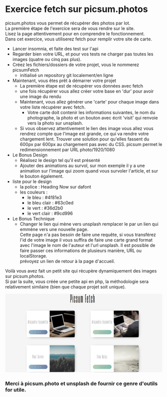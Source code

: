 # Exercice fetch sur picsum.photos

picsum.photos vous permet de récupérer des photos par lot.  
La première étape de l'exercice sera de vous rendre sur le site.  
Lisez la page attentivement pour en comprendre le fonctionnement.  
Dans cet exercice, vous utiliserez fetch pour remplir votre site de carte.  

- Lancer insomnia, et faite des test sur l'api 
- Regarder bien votre URL, et pour vos tests ne charger pas toutes les images (quatre ou cinq pas plus).
- Créez les fichiers/dossiers de votre projet, vous le nommerez picsumFetch
    - initialisé un repository git localement/en ligne
- Maintenant, vous êtes prêt à démarrer votre projet
    - La première étape est de récupérer vos données avec fetch
    - une fois récupérer vous allez créer votre base en 'dur' pour avoir une image du rendu
    - Maintenant, vous allez générer une 'carte' pour chaque image dans votre liste récupérer avec fetch.
        - Votre carte doit contenir les informations suivantes, le nom du photographe, la photo et un bouton avec écrit 'visit' qui renvoie vers la photo sur unsplash.
    - Si vous observez attentivement le lien des image vous allez vous rendrez compte que l'image est grande, ce qui va rendre votre chargement lent.
    Trouver une solution pour qu'elles fassent du 600px par 600px au chargement pas avec du CSS.
    picsum permet le redimensionnement par URL photo/1920/1080
- Le Bonus Design
    - Réalisez le design tel qu'il est présenté
    - Ajouter des animations au survol, sur mon exemple il y a une animation sur l'image qui zoom quand vous survoler l'article, et sur le bouton également.
- liste pour le design
    - la police : Heading Now sur dafont
    - les couleurs :
        - le bleu : #4f81e3
        - le bleu clair : #63c0ed
        - le vert : #36d2b0
        - le vert clair : #9cd996
- Le Bonus Technique
    - Changer le lien qui mène vers unsplash remplacer le par un lien qui emmène vers une nouvelle
    page.  
    Cette page n'a pas besoin de faire une requête, si vous transférez l'id de votre image il vous suffira de faire une carte grand format avec l'image le nom de l'auteur et l'url unsplash.
    Il est possible de faire passer ces informations de plusieurs manière, URL ou localStorage.  
    prévoyez un lien de retour à la page d'accueil.

Voilà vous avez fait un petit site qui récupère dynamiquement des images sur picsum.photos.  
Si par la suite, vous créée une petite api en php, la méthodologie sera relativement similaire (bien que chaque projet soit unique).

![ScreenShot for the exercice](picsumFetch.PNG)

### Merci à picsum.photo et unsplash de fournir ce genre d'outils for utile.